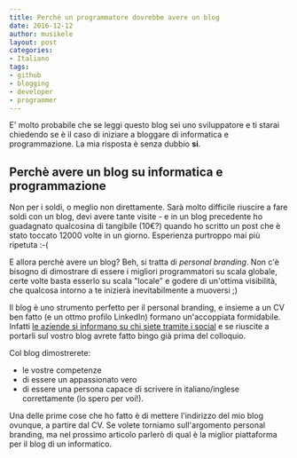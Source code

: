 ```yaml
---
title: Perché un programmatore dovrebbe avere un blog
date: 2016-12-12
author: musikele
layout: post
categories:
- Italiano
tags:
- github
- blogging
- developer 
- programmer
---
```


E' molto probabile che se leggi questo blog sei uno sviluppatore e ti starai chiedendo se è il caso di iniziare a bloggare di informatica e programmazione. La mia risposta è senza dubbio **si**. 

## Perchè avere un blog su informatica e programmazione 

Non per i soldi, o meglio non direttamente. Sarà molto difficile riuscire a fare soldi con un blog, devi avere tante visite - e in un blog precedente ho guadagnato qualcosina di tangibile (10€?) quando ho scritto un post che è stato toccato 12000 volte in un giorno. Esperienza purtroppo mai più ripetuta :-( 

E allora perchè avere un blog? Beh, si tratta di *personal branding*. Non c'è bisogno di dimostrare di essere i migliori programmatori su scala globale, certe volte basta esserlo su scala "locale" e godere di un'ottima visibilità, che qualcosa intorno a te inizierà inevitabilmente a muoversi ;) 

Il blog è uno strumento perfetto per il personal branding, e insieme a un CV ben fatto (e un ottmo profilo LinkedIn) formano un'accoppiata formidabile. Infatti [le aziende si informano su chi siete tramite i social](2016/01/i-colloqui-di-lavoro-iniziano-e-finiscono-su-facebook/) e se riuscite a portarli sul vostro blog avrete fatto bingo già prima del colloquio. 

Col blog dimostrerete: 

- le vostre competenze  
- di essere un appassionato vero
- di essere una persona capace di scrivere in italiano/inglese correttamente (lo spero per voi!). 

Una delle prime cose che ho fatto è di mettere l'indirizzo del mio blog ovunque, a partire dal CV. Se volete torniamo sull'argomento personal branding, ma nel prossimo articolo parlerò di qual è la miglior piattaforma per il blog di un informatico. 